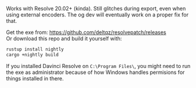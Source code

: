 Works with Resolve 20.02+ (kinda).
Still glitches during export, even when using external encoders.
The og dev will eventually work on a proper fix for that.

Get the exe from: https://github.com/deltqz/resolvepatch/releases
<br>Or download this repo and build it yourself with:
```sh
rustup install nightly
cargo +nightly build
```
If you installed Davinci Resolve on `C:\Program Files\`, you might need to run the exe as administrator because of how Windows handles permisions for things installed in there.
